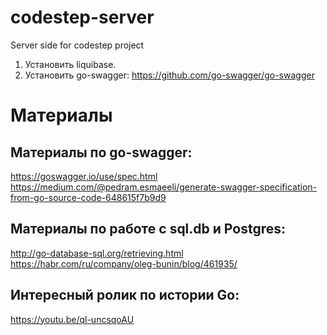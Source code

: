 # codestep-server
Server side for codestep project


1. Установить liquibase.
2. Установить go-swagger:
https://github.com/go-swagger/go-swagger

# Материалы

## Материалы по go-swagger:
https://goswagger.io/use/spec.html
https://medium.com/@pedram.esmaeeli/generate-swagger-specification-from-go-source-code-648615f7b9d9

## Материалы по работе с sql.db и Postgres:
http://go-database-sql.org/retrieving.html
https://habr.com/ru/company/oleg-bunin/blog/461935/

## Интересный ролик по истории Go:
https://youtu.be/ql-uncsqoAU
